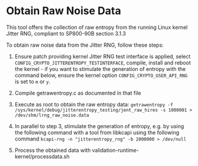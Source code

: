 # Obtain Raw Noise Data

This tool offers the collection of raw entropy from the running Linux
kernel Jitter RNG, compliant to SP800-90B section 3.1.3

To obtain raw noise data from the Jitter RNG, follow these steps:

1. Ensure patch providing kernel Jitter RNG test interface is applied,
   select `CONFIG_CRYPTO_JITTERENTROPY_TESTINTERFACE`, compile, install and
   reboot the kernel - if you want to stimulate the generation of entropy
   with the command below, ensure the kernel option
   `CONFIG_CRYPTO_USER_API_RNG` is set to `m` or `y`.

2. Compile getrawentropy.c as documented in that file

3. Execute as root to obtain the raw entropy data:
	`getrawentropy -f /sys/kernel/debug/jitterentropy_testing/jent_raw_hires -s 1000001 > /dev/shm/lrng_raw_noise.data`

4. In parallel to step 3, stimulate the generation of entropy, e.g. by using
   the following command with a tool from libkcapi using the following command
	`kcapi-rng -n "jitterentropy_rng" -b 2000000 > /dev/null`

5. Process the obtained data with validation-runtime-kernel/processdata.sh
